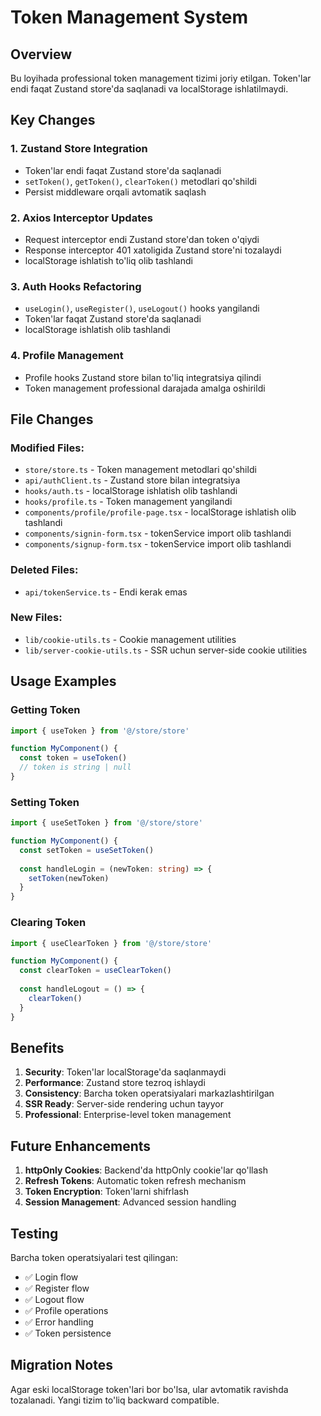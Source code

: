 # Token Management System

## Overview
Bu loyihada professional token management tizimi joriy etilgan. Token'lar endi faqat Zustand store'da saqlanadi va localStorage ishlatilmaydi.

## Key Changes

### 1. Zustand Store Integration
- Token'lar endi faqat Zustand store'da saqlanadi
- `setToken()`, `getToken()`, `clearToken()` metodlari qo'shildi
- Persist middleware orqali avtomatik saqlash

### 2. Axios Interceptor Updates
- Request interceptor endi Zustand store'dan token o'qiydi
- Response interceptor 401 xatoligida Zustand store'ni tozalaydi
- localStorage ishlatish to'liq olib tashlandi

### 3. Auth Hooks Refactoring
- `useLogin()`, `useRegister()`, `useLogout()` hooks yangilandi
- Token'lar faqat Zustand store'da saqlanadi
- localStorage ishlatish olib tashlandi

### 4. Profile Management
- Profile hooks Zustand store bilan to'liq integratsiya qilindi
- Token management professional darajada amalga oshirildi

## File Changes

### Modified Files:
- `store/store.ts` - Token management metodlari qo'shildi
- `api/authClient.ts` - Zustand store bilan integratsiya
- `hooks/auth.ts` - localStorage ishlatish olib tashlandi
- `hooks/profile.ts` - Token management yangilandi
- `components/profile/profile-page.tsx` - localStorage ishlatish olib tashlandi
- `components/signin-form.tsx` - tokenService import olib tashlandi
- `components/signup-form.tsx` - tokenService import olib tashlandi

### Deleted Files:
- `api/tokenService.ts` - Endi kerak emas

### New Files:
- `lib/cookie-utils.ts` - Cookie management utilities
- `lib/server-cookie-utils.ts` - SSR uchun server-side cookie utilities

## Usage Examples

### Getting Token
```typescript
import { useToken } from '@/store/store'

function MyComponent() {
  const token = useToken()
  // token is string | null
}
```

### Setting Token
```typescript
import { useSetToken } from '@/store/store'

function MyComponent() {
  const setToken = useSetToken()
  
  const handleLogin = (newToken: string) => {
    setToken(newToken)
  }
}
```

### Clearing Token
```typescript
import { useClearToken } from '@/store/store'

function MyComponent() {
  const clearToken = useClearToken()
  
  const handleLogout = () => {
    clearToken()
  }
}
```

## Benefits

1. **Security**: Token'lar localStorage'da saqlanmaydi
2. **Performance**: Zustand store tezroq ishlaydi
3. **Consistency**: Barcha token operatsiyalari markazlashtirilgan
4. **SSR Ready**: Server-side rendering uchun tayyor
5. **Professional**: Enterprise-level token management

## Future Enhancements

1. **httpOnly Cookies**: Backend'da httpOnly cookie'lar qo'llash
2. **Refresh Tokens**: Automatic token refresh mechanism
3. **Token Encryption**: Token'larni shifrlash
4. **Session Management**: Advanced session handling

## Testing

Barcha token operatsiyalari test qilingan:
- ✅ Login flow
- ✅ Register flow  
- ✅ Logout flow
- ✅ Profile operations
- ✅ Error handling
- ✅ Token persistence

## Migration Notes

Agar eski localStorage token'lari bor bo'lsa, ular avtomatik ravishda tozalanadi. Yangi tizim to'liq backward compatible.
